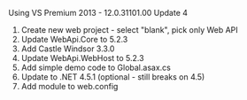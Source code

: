 Using VS Premium 2013 - 12.0.31101.00 Update 4

1. Create new web project - select "blank", pick only Web API
2. Update WebApi.Core to 5.2.3
3. Add Castle Windsor 3.3.0
4. Update WebApi.WebHost to 5.2.3
5. Add simple demo code to Global.asax.cs
6. Update to .NET 4.5.1 (optional - still breaks on 4.5)
7. Add module to web.config
